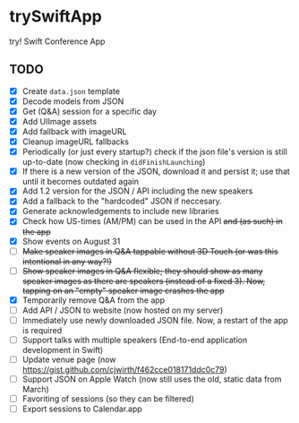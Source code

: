 # trySwiftApp
try! Swift Conference App

## TODO
- [x] Create `data.json` template
- [x] Decode models from JSON
- [x] Get (Q&A) session for a specific day
- [x] Add UIImage assets
- [x] Add fallback with imageURL
- [x] Cleanup imageURL fallbacks
- [x] Periodically (or just every startup?) check if the json file's version is still up-to-date (now checking in `didFinishLaunching`)
- [x] If there is a new version of the JSON, download it and persist it; use that until it becomes outdated again
- [x] Add 1.2 version for the JSON / API including the new speakers
- [x] Add a fallback to the "hardcoded" JSON if neccesary.
- [x] Generate acknowledgements to include new libraries
- [x] Check how US-times (AM/PM) can be used in the API ~~and (as such) in the app~~
- [x] Show events on August 31
- [ ] ~~Make speaker images in Q&A tappable without 3D Touch (or was this intentional in any way?!)~~
- [ ] ~~Show speaker images in Q&A flexible; they should show as many speaker images as there are speakers (instead of a fixed 3). Now, tapping on an "empty" speaker image crashes the app~~
- [x] Temporarily remove Q&A from the app
- [ ] Add API / JSON to website (now hosted on my server)
- [ ] Immediately use newly downloaded JSON file. Now, a restart of the app is required
- [ ] Support talks with multiple speakers (End-to-end application development in Swift)
- [ ] Update venue page (now https://gist.github.com/cjwirth/f462cce018171ddc0c79)
- [ ] Support JSON on Apple Watch (now still uses the old, static data from March)
- [ ] Favoriting of sessions (so they can be filtered)
- [ ] Export sessions to Calendar.app
